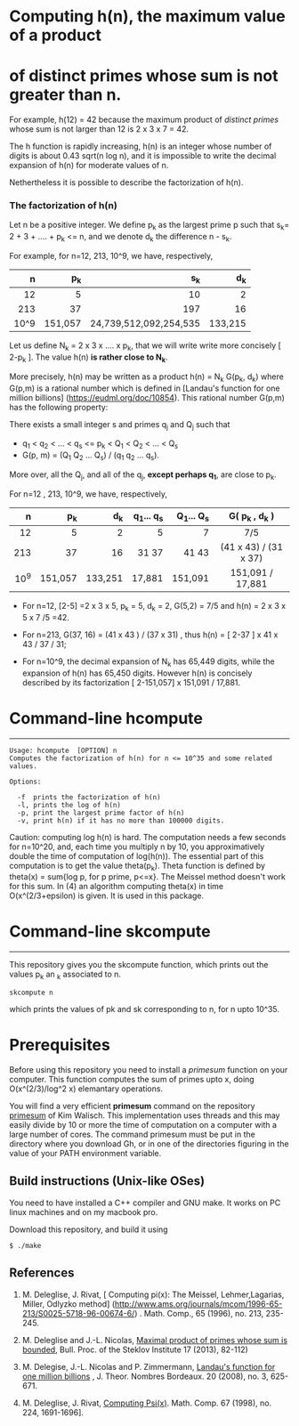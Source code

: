# Computing h(n), the maximum value of a product
# of distinct primes whose sum is not greater than n.

For example, h(12) = 42 because  the maximum product
of _distinct primes_ whose sum is not larger than 12 is  2 x 3 x 7 = 42.


The h function is rapidly increasing, h(n) is an integer whose
number of digits is about 0.43 sqrt(n log n), and it is impossible
to write the decimal expansion of h(n) for moderate values of n.

Nethertheless it is possible to describe the factorization of h(n).

### The factorization of h(n)

Let n be a positive integer. We define p<sub>k</sub> as
the largest prime p such that s<sub>k</sub>= 2 + 3 + .... + p<sub>k</sub> <= n,
and we denote d<sub>k</sub>  the difference n - s<sub>k</sub>.

For example, for n=12, 213, 10^9, we have, respectively,

| n  | p<sub>k</sub> |  s<sub>k</sub>  | d<sub>k</sub> |
| ---------: | ---------: | ---------: | --------: |
| 12   | 5    | 10    | 2 |
| 213 | 37  | 197  | 16 |
| 10^9 | 151,057  | 24,739,512,092,254,535 | 133,215 |

Let us define N<sub>k</sub> = 2 x 3 x .... x p<sub>k</sub>, that we
will write write more concisely [ 2-p<sub>k</sub> ]. The value
h(n) **is rather close to N<sub>k</sub>**.

More precisely, h(n) may be written as a product
h(n) = N<sub>k</sub>  G(p<sub>k</sub>, d<sub>k</sub>)
where  G(p,m) is a rational number which is defined in
[Landau's function for one million billions] (https://eudml.org/doc/10854).
This rational number  G(p,m)  has the following property:

There exists a small integer s and primes q<sub>j</sub> and Q<sub>j</sub> such that
- q<sub>1</sub> <  q<sub>2</sub> < ... < q<sub>s</sub> <= p<sub>k</sub>
   < Q<sub>1</sub> < Q<sub>2</sub> < ... < Q<sub>s</sub>
- G(p, m) = (Q<sub>1</sub>  Q<sub>2</sub>  ...
  Q<sub>s</sub>) / (q<sub>1</sub>  q<sub>2</sub>  ...  q<sub>s</sub>).

More over, all the Q<sub>j</sub>, and all of the q<sub>j</sub>, 
**except perhaps q<sub>1</sub>**, are close to p<sub>k</sub>.  

For n=12 , 213, 10^9,  we have, respectively,

|    n  | p<sub>k</sub> |  d<sub>k</sub> | q<sub>1</sub>... q<sub>s</sub> | Q<sub>1</sub>... Q<sub>s</sub> |G( p<sub>k</sub> , d<sub>k</sub> )
| ---------:  | ---------: |  ---------: | ---------: | ---------: | :--------: |
|12   |  5  | 2   | 5 | 7 | 7/5|
|213 | 37 | 16 | 31  37 | 41  43 | (41 x 43) / (31 x 37)|
|10<sup>9</sup> | 151,057 | 133,251 |17,881 | 151,091|  151,091 / 17,881|

- For n=12, [2-5] =2 x 3 x 5,  p<sub>k</sub> = 5,  d<sub>k</sub> =
  2,  G(5,2) = 7/5 and h(n) = 2 x 3 x 5  x 7 /5  =42.

- For n=213, G(37, 16) = (41 x 43 ) / (37 x 31) , thus h(n) = [ 2-37 ]  x 41 x 43 / 37 / 31;

- For n=10^9, the
decimal expansion of N<sub>k</sub> has 65,449 digits, while the
expansion of h(n) has 65,450 digits. However h(n) is concisely
described by its factorization [ 2-151,057] x 151,091 / 17,881.



# Command-line  hcompute
-------------------------------
```
Usage: hcompute  [OPTION] n
Computes the factorization of h(n) for n <= 10^35 and some related values.

Options:

  -f  prints the factorization of h(n)
  -l, prints the log of h(n) 
  -p, print the largest prime factor of h(n)
  -v, print h(n) if it has no more than 100000 digits.
```

Caution: computing log h(n) is hard. The computation needs a few
seconds for n=10^20, and, each time you multiply n by 10, you
approximatively double the time of computation of log(h(n)).
The essential part of this
computation is to get the value theta(p<sub>k</sub>).
Theta function  is defined by theta(x) = sum{log p, for p prime, p<=x}.
The Meissel method doesn't work for this sum. In (4) an
algorithm computing theta(x) in time O(x^(2/3+epsilon) is given.
It is used in this package.

# Command-line skcompute
----------------------

This repository gives you the skcompute function, which prints out the
values p<sub>k</sub> an <sub>k</sub> associated to n.

```
skcompute n
```
which prints the values of pk and sk corresponding to n, for n upto 10^35.


# Prerequisites

Before using this repository you need to install a  _primesum_
function on your computer. This function computes the sum of
primes upto x, doing  O(x^(2/3)/log^2 x) elemantary operations.

You will find  a very efficient **primesum**  command on the repository
[primesum](https://github.com/kimwalisch/primesum)
of Kim Walisch. This implementation uses threads and this may easily
divide by 10 or more the time of computation on a computer with a large
number of cores.
The command primesum must be put  in the directory where you download Gh, or
in one of the directories figuring in the value of your PATH environment variable.

Build instructions (Unix-like OSes)
-----------------------------------
You need to have installed a C++ compiler and GNU make.
It works on PC linux machines and on my macbook pro.

Download this repository, and build it using

```
$ ./make
```

References
----------
1. M. Deleglise, J. Rivat,
[ Computing pi(x): The Meissel, Lehmer,Lagarias, Miller, Odlyzko method]
(http://www.ams.org/journals/mcom/1996-65-213/S0025-5718-96-00674-6/)
. Math. Comp., 65 (1996), no. 213, 235-245.
2. M. Deleglise and J.-L. Nicolas, [Maximal product of primes whose sum
is bounded](http://www.mathnet.ru/php/archive.phtml?wshow=paper&jrnid=spm&paperid=45&option_lang=eng),
Bull. Proc. of the Steklov Institute 17 (2013), 82-112)

3. M. Delegise, J.-L. Nicolas and P. Zimmermann,
[Landau's function  for one million billions](https://eudml.org/doc/10854)
, J. Theor. Nombres Bordeaux. 20 (2008), no. 3, 625-671.

4. M. Deleglise, J. Rivat, [Computing Psi(x)](http://www.ams.org/journals/mcom/1998-67-224/S0025-5718-98-00977-6/).
Math. Comp. 67 (1998), no. 224, 1691-1696].

